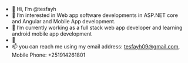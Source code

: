 - 👋 Hi, I’m @tesfayh
- 👀 I’m interested in Web app software developments in ASP.NET core and Angular and Mobile App development. 
- 🌱 I’m currently working as a full stack web app developer and learning android mobile app development 
- 💞️ 
- 📫 you can reach me using my email address: tesfayh09@gmail.com, Mobile Phone: +251914261801

<!---
tesfayh/tesfayh is a ✨ special ✨ repository because its `README.md` (this file) appears on your GitHub profile.
You can click the Preview link to take a look at your changes.
--->
